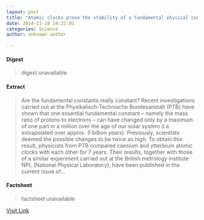 ```yaml
---
layout: post
title: "Atomic clocks prove the stability of a fundamental physical constant"
date: 2014-11-18 14:22:01
categories: Science
author: unknown author

---
```



#### Digest
>digest unavailable

#### Extract
>Are the fundamental constants really constant? Recent investigations carried out at the Physikalisch-Technische Bundesanstalt (PTB) have shown that one essential fundamental constant – namely the mass ratio of protons to electrons – can have changed only by a maximum of one part in a million over the age of our solar system (i.e. extrapolated over approx. 5 billion years). Previously, scientists deemed the possible changes to be twice as high. To obtain this result, physicists from PTB compared caesium and ytterbium atomic clocks with each other for 7 years. Their results, together with those of a similar experiment carried out at the British metrology institute NPL (National Physical Laboratory), have been published in the current issue of...

#### Factsheet
>factsheet unavailable

[Visit Link](http://phys.org/news335524895.html)


